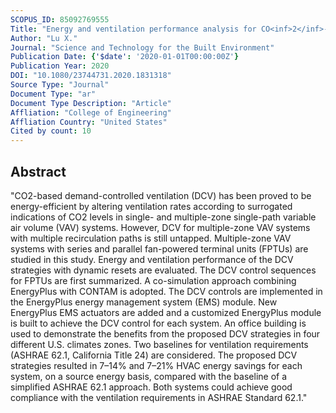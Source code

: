 ```yaml
---
SCOPUS_ID: 85092769555
Title: "Energy and ventilation performance analysis for CO<inf>2</inf>-based demand-controlled ventilation in multiple-zone VAV systems with fan-powered terminal units (ASHRAE RP-1819)"
Author: "Lu X."
Journal: "Science and Technology for the Built Environment"
Publication Date: {'$date': '2020-01-01T00:00:00Z'}
Publication Year: 2020
DOI: "10.1080/23744731.2020.1831318"
Source Type: "Journal"
Document Type: "ar"
Document Type Description: "Article"
Affliation: "College of Engineering"
Affliation Country: "United States"
Cited by count: 10
---
```


## Abstract
"CO2-based demand-controlled ventilation (DCV) has been proved to be energy-efficient by altering ventilation rates according to surrogated indications of CO2 levels in single- and multiple-zone single-path variable air volume (VAV) systems. However, DCV for multiple-zone VAV systems with multiple recirculation paths is still untapped. Multiple-zone VAV systems with series and parallel fan-powered terminal units (FPTUs) are studied in this study. Energy and ventilation performance of the DCV strategies with dynamic resets are evaluated. The DCV control sequences for FPTUs are first summarized. A co-simulation approach combining EnergyPlus with CONTAM is adopted. The DCV controls are implemented in the EnergyPlus energy management system (EMS) module. New EnergyPlus EMS actuators are added and a customized EnergyPlus module is built to achieve the DCV control for each system. An office building is used to demonstrate the benefits from the proposed DCV strategies in four different U.S. climates zones. Two baselines for ventilation requirements (ASHRAE 62.1, California Title 24) are considered. The proposed DCV strategies resulted in 7–14% and 7–21% HVAC energy savings for each system, on a source energy basis, compared with the baseline of a simplified ASHRAE 62.1 approach. Both systems could achieve good compliance with the ventilation requirements in ASHRAE Standard 62.1."

